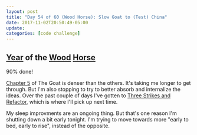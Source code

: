 ```yaml
---
layout: post
title: "Day 54 of 60 (Wood Horse): Slow Goat to (Test) China"
date: 2017-11-02T20:50:49-05:00
update: 
categories: [code challenge]
---
```

## [Year](https://en.wikipedia.org/wiki/Chinese_zodiac#Years) of the [Wood](https://en.wikipedia.org/wiki/Wood_(Wu_Xing)) [Horse](https://en.wikipedia.org/wiki/Horse_(zodiac))
90% done!


[Chapter 5](http://www.obeythetestinggoat.com/book/chapter_post_and_database.html) of The Goat is denser than the others. It's taking me longer to get through. But I'm also stopping to try to better absorb and internalize the ideas. Over the past couple of days I've gotten to [Three Strikes and Refactor](http://www.obeythetestinggoat.com/book/chapter_post_and_database.html#_three_strikes_and_refactor), which is where I'll pick up next time.

My sleep improvments are an ongoing thing. But that's one reason I'm shutting down a bit early tonight. I'm trying to move towards more "early to bed, early to rise", instead of the opposite. 

